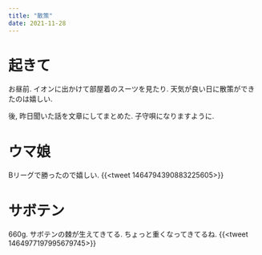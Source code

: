 ```yaml
---
title: "散策"
date: 2021-11-28
---
```


# 起きて
お昼前. イオンに出かけて部屋着のスーツを見たり. 天気が良い日に散策ができたのは嬉しい.

後, 昨日聞いた話を文章にしてまとめた. 子守唄になりますように.

# ウマ娘
Bリーグで勝ったので嬉しい.
{{<tweet 1464794390883225605>}}



# サボテン
660g. サボテンの棘が生えてきてる. ちょっと重くなってきてるね.
{{<tweet 1464977197995679745>}}